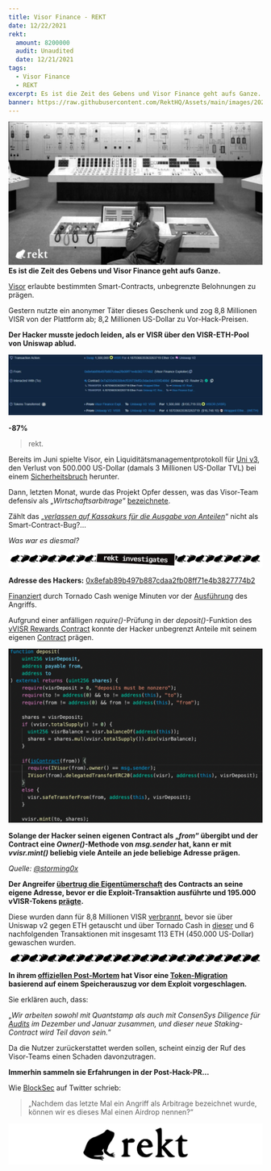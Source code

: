 ```yaml
---
title: Visor Finance - REKT
date: 12/22/2021
rekt:
  amount: 8200000
  audit: Unaudited 
  date: 12/21/2021
tags:
  - Visor Finance
  - REKT
excerpt: Es ist die Zeit des Gebens und Visor Finance geht aufs Ganze. Visor ermöglichte es einem anonymen Täter, 8,2 Millionen US-Dollar in VISR zu prägen.
banner: https://raw.githubusercontent.com/RektHQ/Assets/main/images/2021/12/visor-header.png
---
```

![](https://raw.githubusercontent.com/RektHQ/Assets/main/images/2021/12/visor-header.png)
**Es ist die Zeit des Gebens und Visor Finance geht aufs Ganze.**

[Visor](https://www.visor.finance/) erlaubte bestimmten Smart-Contracts, unbegrenzte Belohnungen zu prägen.

Gestern nutzte ein anonymer Täter dieses Geschenk und zog 8,8 Millionen VISR von der Plattform ab; 8,2 Millionen US-Dollar zu Vor-Hack-Preisen.

**Der Hacker musste jedoch leiden, als er VISR über den VISR-ETH-Pool von Uniswap ablud.**

![](https://raw.githubusercontent.com/RektHQ/Assets/main/images/2021/12/visor-priceimpact.png)

**-87%**

>rekt.

Bereits im Juni spielte Visor, ein Liquiditätsmanagementprotokoll für [Uni v3](https://rekt.news/uniswap-v3-lp-rekt/), den Verlust von 500.000 US-Dollar (damals 3 Millionen US-Dollar TVL) bei einem [Sicherheitsbruch](https://visorfinance.medium.com/visor-beta-incident-report-1b2521b9266) herunter.

Dann, letzten Monat, wurde das Projekt Opfer dessen, was das Visor-Team defensiv als „_Wirtschaftsarbitrage_“ [bezeichnete](https://twitter.com/VisorFinance/status/1464574917056385025).

Zählt das „[_verlassen auf Kassakurs für die Ausgabe von Anteilen_](https://twitter.com/Mudit__Gupta/status/1464657484367339527)“ nicht als Smart-Contract-Bug?...

_Was war es diesmal?_

![](https://raw.githubusercontent.com/RektHQ/Assets/main/images/2021/09/rekt-investigates-linebreak.png)

**Adresse des Hackers:** [0x8efab89b497b887cdaa2fb08ff71e4b3827774b2](https://etherscan.io/address/0x8efab89b497b887cdaa2fb08ff71e4b3827774b2)

[Finanziert](https://etherscan.io/tx/0x660b97542ade1e533bd5e098dbe53da26b63d53a3c2c4dd46b481a91bd075ead) durch Tornado Cash wenige Minuten vor der [Ausführung](https://etherscan.io/tx/0x69272d8c84d67d1da2f6425b339192fa472898dce936f24818fda415c1c1ff3f) des Angriffs.

Aufgrund einer anfälligen _require()_-Prüfung in der _deposit()_-Funktion des [vVISR Rewards Contract](https://etherscan.io/address/0xc9f27a50f82571c1c8423a42970613b8dbda14ef#code) konnte der Hacker unbegrenzt Anteile mit seinem eigenen [Contract](https://etherscan.io/address/0x10c509aa9ab291c76c45414e7cdbd375e1d5ace8) prägen.

![](https://raw.githubusercontent.com/RektHQ/Assets/main/images/2021/12/visor-code.png)

**Solange der Hacker seinen eigenen Contract als „_from_“ übergibt und der Contract eine _Owner()_-Methode von _msg.sender_ hat, kann er mit _vvisr.mint()_ beliebig viele Anteile an jede beliebige Adresse prägen.**

_Quelle: [@storming0x](https://twitter.com/storming0x/status/1473321779250802693)_

**Der Angreifer [übertrug die Eigentümerschaft](https://etherscan.io/tx/0x27f2210536553392cf180c0b37055b3dc92094a5d585d7d2a51f790c9145e47c) des Contracts an seine eigene Adresse, bevor er die Exploit-Transaktion ausführte und 195.000 vVISR-Tokens [prägte](https://etherscan.io/tx/0x69272d8c84d67d1da2f6425b339192fa472898dce936f24818fda415c1c1ff3f).**

Diese wurden dann für 8,8 Millionen VISR [verbrannt](https://etherscan.io/tx/0x6eabef1bf310a1361041d97897c192581cd9870f6a39040cd24d7de2335b4546), bevor sie über Uniswap v2 gegen ETH getauscht und über Tornado Cash in [dieser](https://etherscan.io/tx/0x0e16210218ecc487a35b9ff48fe3d9f3e9b0f50330f9e7805e38135732b85270) und 6 nachfolgenden Transaktionen mit insgesamt 113 ETH (450.000 US-Dollar) gewaschen wurden.

![](https://raw.githubusercontent.com/RektHQ/Assets/main/images/2021/03/rekt-linebreak.png)

**In ihrem [offiziellen Post-Mortem](https://medium.com/visorfinance/post-mortem-for-vvisr-staking-contract-exploit-and-upcoming-migration-7920e1dee55a) hat Visor eine [Token-Migration](https://twitter.com/VisorFinance/status/1473317327601078279) basierend auf einem Speicherauszug vor dem Exploit vorgeschlagen.**

Sie erklären auch, dass:

„_Wir arbeiten sowohl mit Quantstamp als auch mit ConsenSys Diligence für [Audits](https://docs.visor.finance/learn/audits) im Dezember und Januar zusammen, und dieser neue Staking-Contract wird Teil davon sein._”

Da die Nutzer zurückerstattet werden sollen, scheint einzig der Ruf des Visor-Teams einen Schaden davonzutragen.

**Immerhin sammeln sie Erfahrungen in der Post-Hack-PR…**

Wie [BlockSec](https://twitter.com/BlockSecTeam/status/1473343144620015619) auf Twitter schrieb:

>„Nachdem das letzte Mal ein Angriff als Arbitrage bezeichnet wurde, können wir es dieses Mal einen Airdrop nennen?“

![](https://raw.githubusercontent.com/RektHQ/Assets/main/images/2021/08/rekt-outline-conc.png)
